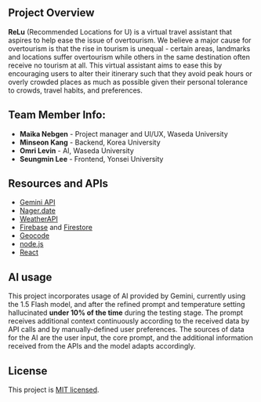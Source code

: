 ## Project Overview

**ReLu** (Recommended Locations for U) is a virtual travel assistant that aspires to help ease the issue of overtourism. We believe a major cause for overtourism is that the rise in tourism is unequal - certain areas, landmarks and locations suffer overtourism while others in the same destination often receive no tourism at all.
This virtual assistant aims to ease this by encouraging users to alter their itinerary such that they avoid peak hours or overly crowded places as much as possible given their personal tolerance to crowds, travel habits, and preferences.

## Team Member Info:

- **Maika Nebgen** - Project manager and UI/UX, Waseda University
- **Minseon Kang** - Backend, Korea University
- **Omri Levin** - AI, Waseda University
- **Seungmin Lee** - Frontend, Yonsei University

## Resources and APIs

- [Gemini API](https://ai.google.dev/gemini-api/docs)
- [Nager.date](https://date.nager.at/)
- [WeatherAPI](https://www.weatherapi.com/)
- [Firebase](https://firebase.google.com/) and [Firestore](https://firebase.google.com/docs/firestore)
- [Geocode](https://date.nager.at/)
- [node.js](https://nodejs.org/en)
- [React](https://react.dev/)

## AI usage

This project incorporates usage of AI provided by Gemini, currently using the 1.5 Flash model, and after the refined prompt and temperature setting hallucinated __under 10% of the time__ during the testing stage.
The prompt receives additional context continuously according to the received data by API calls and by manually-defined user preferences.
The sources of data for the AI are the user input, the core prompt, and the additional information received from the APIs and the model adapts accordingly.

## License

This project is [MIT licensed](https://github.com/nestjs/nest/blob/master/LICENSE).
